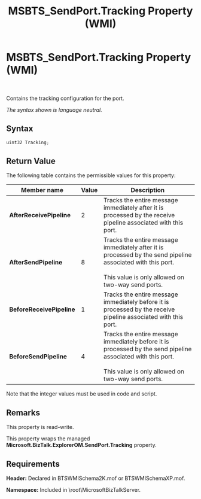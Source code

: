 ﻿---
title: MSBTS_SendPort.Tracking Property (WMI)
TOCTitle: MSBTS_SendPort.Tracking Property (WMI)
ms:assetid: 4c74d82d-2b5e-47c2-ac21-aa0d3b332ea2
ms:mtpsurl: https://msdn.microsoft.com/library/Aa560036(v=BTS.80)
ms:contentKeyID: 51527876
ms.date: 08/30/2017
mtps_version: v=BTS.80
---

# MSBTS\_SendPort.Tracking Property (WMI)

 

Contains the tracking configuration for the port.

*The syntax shown is language neutral.*

## Syntax

```C#
uint32 Tracking;  
```

## Return Value

The following table contains the permissible values for this property:

<table>
<thead>
<tr class="header">
<th>Member name</th>
<th>Value</th>
<th>Description</th>
</tr>
</thead>
<tbody>
<tr class="odd">
<td><strong>AfterReceivePipeline</strong></td>
<td>2</td>
<td>Tracks the entire message immediately after it is processed by the receive pipeline associated with this port.</td>
</tr>
<tr class="even">
<td><strong>AfterSendPipeline</strong></td>
<td>8</td>
<td>Tracks the entire message immediately after it is processed by the send pipeline associated with this port.<br />
<br />
This value is only allowed on two-way send ports.</td>
</tr>
<tr class="odd">
<td><strong>BeforeReceivePipeline</strong></td>
<td>1</td>
<td>Tracks the entire message immediately before it is processed by the receive pipeline associated with this port.</td>
</tr>
<tr class="even">
<td><strong>BeforeSendPipeline</strong></td>
<td>4</td>
<td>Tracks the entire message immediately before it is processed by the send pipeline associated with this port.<br />
<br />
This value is only allowed on two-way send ports.</td>
</tr>
</tbody>
</table>


Note that the integer values must be used in code and script.

## Remarks

This property is read-write.

This property wraps the managed **Microsoft.BizTalk.ExplorerOM.SendPort.Tracking** property.

## Requirements

**Header:** Declared in BTSWMISchema2K.mof or BTSWMISchemaXP.mof.

**Namespace:** Included in \\root\\MicrosoftBizTalkServer.

